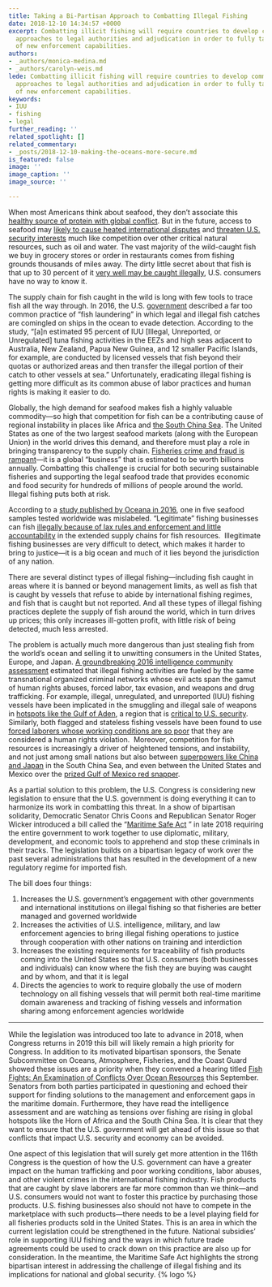 ```yaml
---
title: Taking a Bi-Partisan Approach to Combatting Illegal Fishing
date: 2018-12-10 14:34:57 +0000
excerpt: Combatting illicit fishing will require countries to develop common regional
  approaches to legal authorities and adjudication in order to fully take advantage
  of new enforcement capabilities.
authors:
- _authors/monica-medina.md
- _authors/carolyn-weis.md
lede: Combatting illicit fishing will require countries to develop common regional
  approaches to legal authorities and adjudication in order to fully take advantage
  of new enforcement capabilities.
keywords:
- IUU
- fishing
- legal
further_reading: ''
related_spotlight: []
related_commentary:
- _posts/2018-12-10-making-the-oceans-more-secure.md
is_featured: false
image: ''
image_caption: ''
image_source: ''

---
```

When most Americans think about seafood, they don’t associate this [healthy source of protein with global conflict](https://foreignpolicy.com/2018/09/12/food-fight-illegal-fishing-conflict/). But in the future, access to seafood may [likely to cause heated international disputes](https://news.nationalgeographic.com/2018/06/climate-change-drives-fish-wars-science-environment/) and [threaten U.S. security interests](https://www.washingtonpost.com/opinions/the-fishing-wars-are-coming/2017/09/13/05c75208-97c6-11e7-b569-3360011663b4_story.html?utm_term=.e7c2dddbd907) much like competition over other critical natural resources, such as oil and water. The vast majority of the wild-caught fish we buy in grocery stores or order in restaurants comes from fishing grounds thousands of miles away. The dirty little secret about that fish is that up to 30 percent of it [very well may be caught illegally](https://fas.org/irp/nic/fishing.pdf), U.S. consumers have no way to know it.

The supply chain for fish caught in the wild is long with few tools to trace fish all the way through. In 2016, the U.S. [government](https://fas.org/irp/nic/fishing.pdf) described a far too common practice of “fish laundering” in which legal and illegal fish catches are comingled on ships in the ocean to evade detection. According to the study, “\[a\]n estimated 95 percent of IUU \[Illegal, Unreported, or Unregulated\] tuna fishing activities in the EEZs and high seas adjacent to Australia, New Zealand, Papua New Guinea, and 12 smaller Pacific Islands, for example, are conducted by licensed vessels that fish beyond their quotas or authorized areas and then transfer the illegal portion of their catch to other vessels at sea.” Unfortunately, eradicating illegal fishing is getting more difficult as its common abuse of labor practices and human rights is making it easier to do.

Globally, the high demand for seafood makes fish a highly valuable commodity—so high that competition for fish can be a contributing cause of regional instability in places like Africa and [the South China Sea](https://csis-prod.s3.amazonaws.com/s3fs-public/publication/181011_DefusingTheSouthChinaSea2.pdf?b4g3jomy63uhQq4DzsnV.vJuhmlkl6Qu). The United States as one of the two largest seafood markets (along with the European Union) in the world drives this demand, and therefore must play a role in bringing transparency to the supply chain. [Fisheries crime and fraud is rampant](https://fas.org/irp/nic/fishing.pdf)—it is a global “business” that is estimated to be worth billions annually. Combatting this challenge is crucial for both securing sustainable fisheries and supporting the legal seafood trade that provides economic and food security for hundreds of millions of people around the world. Illegal fishing puts both at risk.

According to a [study published by Oceana in 2016](https://usa.oceana.org/reports/oceana-study-reveals-seafood-fraud-nationwide), one in five seafood samples tested worldwide was mislabeled. “Legitimate” fishing businesses can fish [illegally because of lax rules and enforcement and little accountability](https://fas.org/irp/nic/fishing.pdf) in the extended supply chains for fish resources.  Illegitimate fishing businesses are very difficult to detect, which makes it harder to bring to justice—it is a big ocean and much of it lies beyond the jurisdiction of any nation.

There are several distinct types of illegal fishing—including fish caught in areas where it is banned or beyond management limits, as well as fish that is caught by vessels that refuse to abide by international fishing regimes, and fish that is caught but not reported. And all these types of illegal fishing practices deplete the supply of fish around the world, which in turn drives up prices; this only increases ill-gotten profit, with little risk of being detected, much less arrested.

The problem is actually much more dangerous than just stealing fish from the world’s ocean and selling it to unwitting consumers in the United States, Europe, and Japan. [A groundbreaking 2016 intelligence community assessment](https://fas.org/irp/nic/fishing.pdf) estimated that illegal fishing activities are fueled by the same transnational organized criminal networks whose evil acts span the gamut of human rights abuses, forced labor, tax evasion, and weapons and drug trafficking. For example, illegal, unregulated, and unreported (IUU) fishing vessels have been implicated in the smuggling and illegal sale of weapons in [hotspots like the Gulf of Aden](https://www.newsecuritybeat.org/2018/03/somali-pirates-return-illegal-unregulated-unreported-fishing-continues-gulf-aden/), a region that is [critical to U.S. security](https://www.cnn.com/2018/08/29/politics/us-navy-seizes-weapons-gulf-of-aden/index.html).  Similarly, both flagged and stateless fishing vessels have been found to use [forced laborers whose working conditions are so poor](https://fas.org/irp/nic/fishing.pdf) that they are considered a human rights violation.  Moreover, competition for fish resources is increasingly a driver of heightened tensions, and instability, and not just among small nations but also between [superpowers like China and Japan](http://www.eastasiaforum.org/2018/07/05/managing-fisheries-in-the-south-china-seas-troubled-waters/) in the South China Sea, and even between the United States and Mexico over the [prized Gulf of Mexico red snapper](https://www.eenews.net/stories/1060074895).

As a partial solution to this problem, the U.S. Congress is considering new legislation to ensure that the U.S. government is doing everything it can to harmonize its work in combatting this threat. In a show of bipartisan solidarity, Democratic Senator Chris Coons and Republican Senator Roger Wicker introduced a bill called the “[Maritime Safe Act](https://www.congress.gov/bill/115th-congress/senate-bill/3400) ” in late 2018 requiring the entire government to work together to use diplomatic, military, development, and economic tools to apprehend and stop these criminals in their tracks. The legislation builds on a bipartisan legacy of work over the past several administrations that has resulted in the development of a new regulatory regime for imported fish.

The bill does four things:

1. Increases the U.S. government’s engagement with other governments and international institutions on illegal fishing so that fisheries are better managed and governed worldwide
2. Increases the activities of U.S. intelligence, military, and law enforcement agencies to bring illegal fishing operations to justice through cooperation with other nations on training and interdiction
3. Increases the existing requirements for traceability of fish products coming into the United States so that U.S. consumers (both businesses and individuals) can know where the fish they are buying was caught and by whom, and that it is legal
4. Directs the agencies to work to require globally the use of modern technology on all fishing vessels that will permit both real-time maritime domain awareness and tracking of fishing vessels and information sharing among enforcement agencies worldwide

***

While the legislation was introduced too late to advance in 2018, when Congress returns in 2019 this bill will likely remain a high priority for Congress. In addition to its motivated bipartisan sponsors, the Senate Subcommittee on Oceans, Atmosphere, Fisheries, and the Coast Guard showed these issues are a priority when they convened a hearing titled [Fish Fights: An Examination of Conflicts Over Ocean Resources](https://www.commerce.senate.gov/public/index.cfm/2018/9/fish-fights-an-examination-of-conflicts-over-ocean-resources) this September. Senators from both parties participated in questioning and echoed their support for finding solutions to the management and enforcement gaps in the maritime domain. Furthermore, they have read the intelligence assessment and are watching as tensions over fishing are rising in global hotspots like the Horn of Africa and the South China Sea. It is clear that they want to ensure that the U.S. government will get ahead of this issue so that conflicts that impact U.S. security and economy can be avoided.

One aspect of this legislation that will surely get more attention in the 116th Congress is the question of how the U.S. government can have a greater impact on the human trafficking and poor working conditions, labor abuses, and other violent crimes in the international fishing industry. Fish products that are caught by slave laborers are far more common than we think—and U.S. consumers would not want to foster this practice by purchasing those products. U.S. fishing businesses also should not have to compete in the marketplace with such products—there needs to be a level playing field for all fisheries products sold in the United States.  This is an area in which the current legislation could be strengthened in the future. National subsidies’ role in supporting IUU fishing and the ways in which future trade agreements could be used to crack down on this practice are also up for consideration. In the meantime, the Maritime Safe Act highlights the strong bipartisan interest in addressing the challenge of illegal fishing and its implications for national and global security. {% logo %}